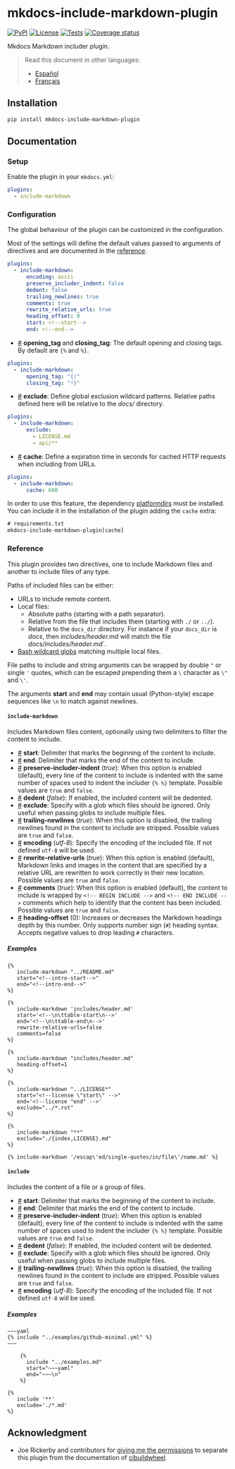 <!-- mdpo-disable-next-line -->

# mkdocs-include-markdown-plugin

<!-- mdpo-disable -->

[![PyPI][pypi-version-badge-link]][pypi-link]
[![License][license-image]][license-link]
[![Tests][tests-image]][tests-link]
[![Coverage status][coverage-image]][coverage-link]

<!-- mdpo-enable -->

Mkdocs Markdown includer plugin.

<!-- mdpo-disable -->
<!-- mdpo-enable-next-line -->

> Read this document in other languages:
>
> - [Español][es-readme-link]
> - [Français][fr-readme-link]

<!-- mdpo-enable -->

## Installation

```bash
pip install mkdocs-include-markdown-plugin
```

## Documentation

### Setup

Enable the plugin in your `mkdocs.yml`:

```yaml
plugins:
  - include-markdown
```

### Configuration

The global behaviour of the plugin can be customized in the configuration.

Most of the settings will define the default values passed to arguments
of directives and are documented in the [reference](#reference).

```yaml
plugins:
  - include-markdown:
      encoding: ascii
      preserve_includer_indent: false
      dedent: false
      trailing_newlines: true
      comments: true
      rewrite_relative_urls: true
      heading_offset: 0
      start: <!--start-->
      end: <!--end-->
```

- <a name="config_tags" href="#config_tags">#</a> **opening_tag** and
  **closing_tag**: The default opening and closing tags. By default are
  `{%` and `%}`.

```yaml
plugins:
  - include-markdown:
      opening_tag: "{!"
      closing_tag: "!}"
```

- <a name="config_exclude" href="#config_exclude">#</a> **exclude**: Define
  global exclusion wildcard patterns. Relative paths defined here will be
  relative to the _docs/_ directory.

```yaml
plugins:
  - include-markdown:
      exclude:
        - LICENSE.md
        - api/**
```

- <a name="config_cache" href="#config_cache">#</a> **cache**: Define a
  expiration time in seconds for cached HTTP requests when including
  from URLs.

```yaml
plugins:
  - include-markdown:
      cache: 600
```

In order to use this feature, the dependency [platformdirs] must be installed.
You can include it in the installation of the plugin adding the `cache` extra:

```txt
# requirements.txt
mkdocs-include-markdown-plugin[cache]
```

### Reference

This plugin provides two directives, one to include Markdown files and another
to include files of any type.

Paths of included files can be either:

- URLs to include remote content.
- Local files:
  - Absolute paths (starting with a path separator).
  - Relative from the file that includes them (starting with `./` or `../`).
  - Relative to the `docs_dir` directory. For instance if your `docs_dir` is
    _docs_, then _includes/header.md_ will match the file _docs/includes/header.md_`.
- [Bash wildcard globs] matching multiple local files.

File paths to include and string arguments can be wrapped by double `"` or
single `'` quotes, which can be escaped prepending them a `\` character as
`\"` and `\'`.

The arguments **start** and **end** may contain usual (Python-style) escape
sequences like `\n` to match against newlines.

<!-- mdpo-disable-next-line -->

#### **`include-markdown`**

Includes Markdown files content, optionally using two delimiters to filter the
content to include.

- <a name="include-markdown_start" href="#include-markdown_start">#</a>
  **start**: Delimiter that marks the beginning of the content to include.
- <a name="include-markdown_end" href="#include-markdown_end">#</a>
  **end**: Delimiter that marks the end of the content to include.
- <a name="include-markdown_preserve-includer-indent" href="#include-markdown_preserve-includer-indent">#</a>
  **preserve-includer-indent** (_true_): When this option is enabled (default),
  every line of the content to include is indented with the same number of
  spaces used to indent the includer `{% %}` template. Possible values are
  `true` and `false`.
- <a name="include-markdown_dedent" href="#include-markdown_dedent">#</a>
  **dedent** (_false_): If enabled, the included content will be dedented.
- <a name="include-markdown_exclude" href="#include-markdown_exclude">#</a>
  **exclude**: Specify with a glob which files should be ignored. Only useful
  when passing globs to include multiple files.
- <a name="include-markdown_trailing-newlines" href="#include-markdown_trailing-newlines">#</a>
  **trailing-newlines** (_true_): When this option is disabled, the trailing newlines
  found in the content to include are stripped. Possible values are `true` and `false`.
- <a name="include-markdown_encoding" href="#include-markdown_encoding">#</a>
  **encoding** (_utf-8_): Specify the encoding of the included file.
  If not defined `utf-8` will be used.
- <a name="include-markdown_rewrite-relative-urls" href="#include-markdown_rewrite-relative-urls">#</a>
  **rewrite-relative-urls** (_true_): When this option is enabled (default),
  Markdown links and images in the content that are specified by a relative URL
  are rewritten to work correctly in their new location. Possible values are
  `true` and `false`.
- <a name="include-markdown_comments" href="#include-markdown_comments">#</a>
  **comments** (_true_): When this option is enabled (default), the content to
  include is wrapped by `<!-- BEGIN INCLUDE -->` and `<!-- END INCLUDE -->`
  comments which help to identify that the content has been included. Possible
  values are `true` and `false`.
- <a name="include-markdown_heading-offset" href="#include-markdown_heading-offset">#</a>
  **heading-offset** (0): Increases or decreases the Markdown headings depth
  by this number. Only supports number sign (`#`) heading syntax. Accepts
  negative values to drop leading `#` characters.

##### Examples

```jinja
{%
   include-markdown "../README.md"
   start="<!--intro-start-->"
   end="<!--intro-end-->"
%}
```

```jinja
{%
   include-markdown 'includes/header.md'
   start='<!--\n\ttable-start\n-->'
   end='<!--\n\ttable-end\n-->'
   rewrite-relative-urls=false
   comments=false
%}
```

```jinja
{%
   include-markdown "includes/header.md"
   heading-offset=1
%}
```

```jinja
{%
   include-markdown "../LICENSE*"
   start="<!--license \"start\" -->"
   end='<!--license "end" -->'
   exclude="../*.rst"
%}
```

```jinja
{%
   include-markdown "**"
   exclude="./{index,LICENSE}.md"
%}
```

```jinja
{% include-markdown '/escap\'ed/single-quotes/in/file\'/name.md' %}
```

<!-- mdpo-disable-next-line -->

#### **`include`**

Includes the content of a file or a group of files.

- <a name="include_start" href="#include_start">#</a>
  **start**: Delimiter that marks the beginning of the content to include.
- <a name="include_end" href="#include_end">#</a>
  **end**: Delimiter that marks the end of the content to include.
- <a name="include_preserve-includer-indent" href="#include_preserve-includer-indent">#</a>
  **preserve-includer-indent** (_true_): When this option is enabled (default),
  every line of the content to include is indented with the same number of
  spaces used to indent the includer `{% %}` template. Possible values are
  `true` and `false`.
- <a name="include_dedent" href="#include_dedent">#</a>
  **dedent** (_false_): If enabled, the included content will be dedented.
- <a name="include_exclude" href="#include_exclude">#</a>
  **exclude**: Specify with a glob which files should be ignored. Only useful
  when passing globs to include multiple files.
- <a name="include_trailing-newlines" href="#include_trailing-newlines">#</a>
  **trailing-newlines** (_true_): When this option is disabled, the trailing newlines
  found in the content to include are stripped. Possible values are `true` and `false`.
- <a name="include_encoding" href="#include_encoding">#</a>
  **encoding** (_utf-8_): Specify the encoding of the included file.
  If not defined `utf-8` will be used.

##### Examples

```jinja
~~~yaml
{% include "../examples/github-minimal.yml" %}
~~~
```

```jinja
    {%
      include "../examples.md"
      start="~~~yaml"
      end="~~~\n"
    %}
```

```jinja
{%
   include '**'
   exclude='./*.md'
%}
```

## Acknowledgment

- Joe Rickerby and contributors for
  [giving me the permissions][cibuildwheel-470] to separate this plugin from the
  documentation of [cibuildwheel][cibuildwheel-repo-link].

[pypi-link]: https://pypi.org/project/mkdocs-include-markdown-plugin
[pypi-version-badge-link]: https://img.shields.io/pypi/v/mkdocs-include-markdown-plugin?logo=pypi&logoColor=white
[tests-image]: https://img.shields.io/github/actions/workflow/status/mondeja/mkdocs-include-markdown-plugin/ci.yml?logo=github&label=tests&branch=master
[tests-link]: https://github.com/mondeja/mkdocs-include-markdown-plugin/actions?query=workflow%3ACI
[coverage-image]: https://img.shields.io/codecov/c/github/mondeja/mkdocs-include-markdown-plugin?logo=codecov&logoColor=white
[coverage-link]: https://app.codecov.io/gh/mondeja/mkdocs-include-markdown-plugin
[license-image]: https://img.shields.io/pypi/l/mkdocs-include-markdown-plugin?color=light-green&logo=apache&logoColor=white
[license-link]: https://github.com/mondeja/mkdocs-include-markdown-plugin/blob/master/LICENSE
[platformdirs]: https://pypi.org/project/platformdirs/
[cibuildwheel-470]: https://github.com/pypa/cibuildwheel/issues/470
[cibuildwheel-repo-link]: https://github.com/pypa/cibuildwheel
[es-readme-link]: https://github.com/mondeja/mkdocs-include-markdown-plugin/blob/master/locale/es/README.md
[fr-readme-link]: https://github.com/mondeja/mkdocs-include-markdown-plugin/blob/master/locale/fr/README.md
[Bash wildcard globs]: https://facelessuser.github.io/wcmatch/glob/#syntax
